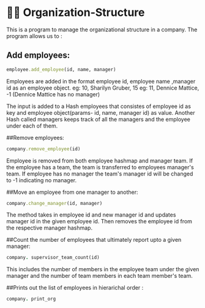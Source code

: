# 🧑‍🏭 Organization-Structure

 This is a program to manage the organizational structure in a company. The program allows us to :

## Add employees:

```ruby
employee.add_employee(id, name, manager)
```


Employees are added in the format employee id, employee name ,manager id as an employee object.
eg: 10, Sharilyn Gruber, 15
eg: 11, Dennice Mattice, -1 (Dennice Mattice has no manager)

The input is added to a Hash employees that consistes of employee id as key and employee object(params- id, name, manager id) as value. Another Hash called managers keeps track of all the managers and the employee under each of them.


##Remove employees:

```ruby
company.remove_employee(id)
```
Employee is removed from both employee hashmap and manager team. If the employee has a team, the team is transferred to employees manager's team. If employee has no manager the team's manager id will be changed to -1 indicating no manager.

##Move an employee from one manager to another:

```ruby
company.change_manager(id, manager)
```
The method takes in employee id and new manager id and updates manager id in the given employee id. Then removes the employee id from the respective manager hashmap.

##Count the number of employees that ultimately report upto a given manager:

```ruby
company. supervisor_team_count(id)
```
This includes the number of members in the employee team under the given manager and the number of team members in each team member's team. 


##Prints out the list of employees in hierarichal order : 

```ruby
company. print_org
```



